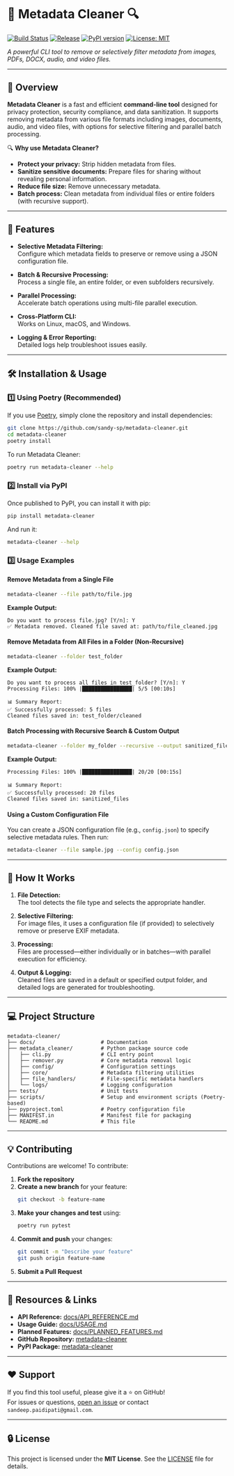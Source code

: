 # 📄 Metadata Cleaner 🔍
[![Build Status](https://github.com/sandy-sp/metadata-cleaner/actions/workflows/pypi-publish.yml/badge.svg)](https://github.com/sandy-sp/metadata-cleaner/actions)
[![Release](https://img.shields.io/github/release/sandy-sp/metadata-cleaner.svg)](https://github.com/sandy-sp/metadata-cleaner/releases)
[![PyPI version](https://badge.fury.io/py/metadata-cleaner.svg)](https://pypi.org/project/metadata-cleaner/)
[![License: MIT](https://img.shields.io/badge/License-MIT-yellow.svg)](LICENSE)

*A powerful CLI tool to remove or selectively filter metadata from images, PDFs, DOCX, audio, and video files.*

---

## 📌 Overview

**Metadata Cleaner** is a fast and efficient **command-line tool** designed for privacy protection, security compliance, and data sanitization. It supports removing metadata from various file formats including images, documents, audio, and video files, with options for selective filtering and parallel batch processing.

🔍 **Why use Metadata Cleaner?**
- **Protect your privacy:** Strip hidden metadata from files.
- **Sanitize sensitive documents:** Prepare files for sharing without revealing personal information.
- **Reduce file size:** Remove unnecessary metadata.
- **Batch process:** Clean metadata from individual files or entire folders (with recursive support).

---

## 🚀 Features

- **Selective Metadata Filtering:**  
  Configure which metadata fields to preserve or remove using a JSON configuration file.

- **Batch & Recursive Processing:**  
  Process a single file, an entire folder, or even subfolders recursively.

- **Parallel Processing:**  
  Accelerate batch operations using multi-file parallel execution.

- **Cross-Platform CLI:**  
  Works on Linux, macOS, and Windows.

- **Logging & Error Reporting:**  
  Detailed logs help troubleshoot issues easily.

---

## 🛠️ Installation & Usage

### **1️⃣ Using Poetry (Recommended)**

If you use [Poetry](https://python-poetry.org/), simply clone the repository and install dependencies:

```bash
git clone https://github.com/sandy-sp/metadata-cleaner.git
cd metadata-cleaner
poetry install
```

To run Metadata Cleaner:
```bash
poetry run metadata-cleaner --help
```

### **2️⃣ Install via PyPI**

Once published to PyPI, you can install it with pip:
```bash
pip install metadata-cleaner
```

And run it:
```bash
metadata-cleaner --help
```

### **3️⃣ Usage Examples**

#### **Remove Metadata from a Single File**
```bash
metadata-cleaner --file path/to/file.jpg
```
**Example Output:**
```
Do you want to process file.jpg? [Y/n]: Y
✅ Metadata removed. Cleaned file saved at: path/to/file_cleaned.jpg
```

#### **Remove Metadata from All Files in a Folder (Non-Recursive)**
```bash
metadata-cleaner --folder test_folder
```
**Example Output:**
```
Do you want to process all files in test_folder? [Y/n]: Y
Processing Files: 100% |████████████████| 5/5 [00:10s]

📊 Summary Report:
✅ Successfully processed: 5 files
Cleaned files saved in: test_folder/cleaned
```

#### **Batch Processing with Recursive Search & Custom Output**
```bash
metadata-cleaner --folder my_folder --recursive --output sanitized_files --yes
```
**Example Output:**
```
Processing Files: 100% |████████████████| 20/20 [00:15s]

📊 Summary Report:
✅ Successfully processed: 20 files
Cleaned files saved in: sanitized_files
```

#### **Using a Custom Configuration File**
You can create a JSON configuration file (e.g., `config.json`) to specify selective metadata rules. Then run:
```bash
metadata-cleaner --file sample.jpg --config config.json
```

---

## 🔧 How It Works

1. **File Detection:**  
   The tool detects the file type and selects the appropriate handler.

2. **Selective Filtering:**  
   For image files, it uses a configuration file (if provided) to selectively remove or preserve EXIF metadata.

3. **Processing:**  
   Files are processed—either individually or in batches—with parallel execution for efficiency.

4. **Output & Logging:**  
   Cleaned files are saved in a default or specified output folder, and detailed logs are generated for troubleshooting.

---

## 💻 Project Structure

```
metadata-cleaner/
├── docs/                     # Documentation
├── metadata_cleaner/         # Python package source code
│   ├── cli.py                # CLI entry point
│   ├── remover.py            # Core metadata removal logic
│   ├── config/               # Configuration settings
│   ├── core/                 # Metadata filtering utilities
│   ├── file_handlers/        # File-specific metadata handlers
│   └── logs/                 # Logging configuration
├── tests/                    # Unit tests
├── scripts/                  # Setup and environment scripts (Poetry-based)
├── pyproject.toml            # Poetry configuration file
├── MANIFEST.in               # Manifest file for packaging
└── README.md                 # This file
```

---

## 💡 Contributing

Contributions are welcome! To contribute:

1. **Fork the repository**
2. **Create a new branch** for your feature:
   ```bash
   git checkout -b feature-name
   ```
3. **Make your changes and test** using:
   ```bash
   poetry run pytest
   ```
4. **Commit and push** your changes:
   ```bash
   git commit -m "Describe your feature"
   git push origin feature-name
   ```
5. **Submit a Pull Request**

---

## 🔗 Resources & Links

- **API Reference:** [docs/API_REFERENCE.md](docs/API_REFERENCE.md)
- **Usage Guide:** [docs/USAGE.md](docs/USAGE.md)
- **Planned Features:** [docs/PLANNED_FEATURES.md](docs/PLANNED_FEATURES.md)
- **GitHub Repository:** [metadata-cleaner](https://github.com/sandy-sp/metadata-cleaner)
- **PyPI Package:** [metadata-cleaner](https://pypi.org/project/metadata-cleaner/)

---

## ❤️ Support

If you find this tool useful, please give it a ⭐ on GitHub!  
For issues or questions, [open an issue](https://github.com/sandy-sp/metadata-cleaner/issues) or contact `sandeep.paidipati@gmail.com`.

---

## 🔒 License

This project is licensed under the **MIT License**. See the [LICENSE](LICENSE) file for details.
